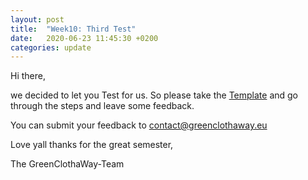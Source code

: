 ```yaml
---
layout: post
title:  "Week10: Third Test"
date:   2020-06-23 11:45:30 +0200
categories: update
---
```


Hi there,

we decided to let you Test for us. So please take the [Template](https://github.com/GreenClothaWay/Website/blob/master/doc/usertest.odt) and go through the steps and leave some feedback.

You can submit your feedback to contact@greenclothaway.eu

Love yall thanks for the great semester,

The GreenClothaWay-Team
